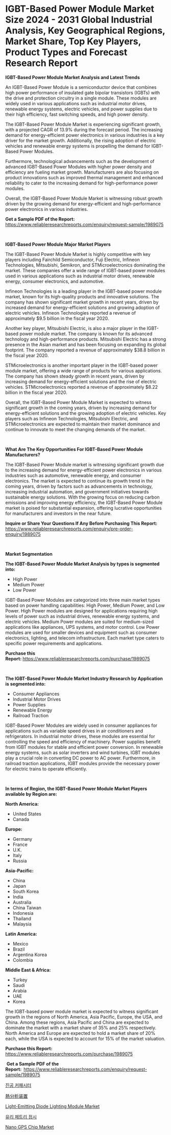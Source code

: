 <p><h1>IGBT-Based Power Module Market Size 2024 - 2031 Global Industrial Analysis, Key Geographical Regions, Market Share, Top Key Players, Product Types and Forecast Research Report</h1></p><p><strong>IGBT-Based Power Module Market Analysis and Latest Trends</strong></p>
<p><p>An IGBT-Based Power Module is a semiconductor device that combines high power performance of insulated gate bipolar transistors (IGBTs) with the drive and protection circuitry in a single module. These modules are widely used in various applications such as industrial motor drives, renewable energy systems, electric vehicles, and power supplies due to their high efficiency, fast switching speeds, and high power density.</p><p>The IGBT-Based Power Module Market is experiencing significant growth, with a projected CAGR of 13.9% during the forecast period. The increasing demand for energy-efficient power electronics in various industries is a key driver for the market growth. Additionally, the rising adoption of electric vehicles and renewable energy systems is propelling the demand for IGBT-Based Power Modules.</p><p>Furthermore, technological advancements such as the development of advanced IGBT-Based Power Modules with higher power density and efficiency are fueling market growth. Manufacturers are also focusing on product innovations such as improved thermal management and enhanced reliability to cater to the increasing demand for high-performance power modules.</p><p>Overall, the IGBT-Based Power Module Market is witnessing robust growth driven by the growing demand for energy-efficient and high-performance power electronics in various industries.</p></p>
<p><strong>Get a Sample PDF of the Report:&nbsp;</strong> <a href="https://www.reliableresearchreports.com/enquiry/request-sample/1989075">https://www.reliableresearchreports.com/enquiry/request-sample/1989075</a></p>
<p>&nbsp;</p>
<p><strong>IGBT-Based Power Module Major Market Players</strong></p>
<p><p>The IGBT-Based Power Module Market is highly competitive with key players including Fairchild Semiconductor, Fuji Electric, Infineon Technologies, Mitsubishi, Semikron, and STMicroelectronics dominating the market. These companies offer a wide range of IGBT-based power modules used in various applications such as industrial motor drives, renewable energy, consumer electronics, and automotive.</p><p>Infineon Technologies is a leading player in the IGBT-based power module market, known for its high-quality products and innovative solutions. The company has shown significant market growth in recent years, driven by increased demand for energy-efficient solutions and growing adoption of electric vehicles. Infineon Technologies reported a revenue of approximately $9.5 billion in the fiscal year 2020.</p><p>Another key player, Mitsubishi Electric, is also a major player in the IGBT-based power module market. The company is known for its advanced technology and high-performance products. Mitsubishi Electric has a strong presence in the Asian market and has been focusing on expanding its global footprint. The company reported a revenue of approximately $38.8 billion in the fiscal year 2020.</p><p>STMicroelectronics is another important player in the IGBT-based power module market, offering a wide range of products for various applications. The company has shown steady growth in recent years, driven by increasing demand for energy-efficient solutions and the rise of electric vehicles. STMicroelectronics reported a revenue of approximately $8.22 billion in the fiscal year 2020.</p><p>Overall, the IGBT-Based Power Module Market is expected to witness significant growth in the coming years, driven by increasing demand for energy-efficient solutions and the growing adoption of electric vehicles. Key players such as Infineon Technologies, Mitsubishi Electric, and STMicroelectronics are expected to maintain their market dominance and continue to innovate to meet the changing demands of the market.</p></p>
<p>&nbsp;</p>
<p><strong>What Are The Key Opportunities For IGBT-Based Power Module Manufacturers?</strong></p>
<p><p>The IGBT-Based Power Module market is witnessing significant growth due to the increasing demand for energy-efficient power electronics in various industries such as automotive, renewable energy, and consumer electronics. The market is expected to continue its growth trend in the coming years, driven by factors such as advancements in technology, increasing industrial automation, and government initiatives towards sustainable energy solutions. With the growing focus on reducing carbon emissions and improving energy efficiency, the IGBT-Based Power Module market is poised for substantial expansion, offering lucrative opportunities for manufacturers and investors in the near future.</p></p>
<p><strong>Inquire or Share Your Questions If Any Before Purchasing This Report:</strong> <a href="https://www.reliableresearchreports.com/enquiry/pre-order-enquiry/1989075">https://www.reliableresearchreports.com/enquiry/pre-order-enquiry/1989075</a></p>
<p>&nbsp;</p>
<p><strong>Market Segmentation</strong></p>
<p><strong>The IGBT-Based Power Module Market Analysis by types is segmented into:</strong></p>
<p><ul><li>High Power</li><li>Medium Power</li><li>Low Power</li></ul></p>
<p><p>IGBT-Based Power Modules are categorized into three main market types based on power handling capabilities: High Power, Medium Power, and Low Power. High Power modules are designed for applications requiring high levels of power such as industrial drives, renewable energy systems, and electric vehicles. Medium Power modules are suited for medium-sized applications like appliances, UPS systems, and motor control. Low Power modules are used for smaller devices and equipment such as consumer electronics, lighting, and telecom infrastructure. Each market type caters to specific power requirements and applications.</p></p>
<p><strong>Purchase this Report:&nbsp;</strong><a href="https://www.reliableresearchreports.com/purchase/1989075">https://www.reliableresearchreports.com/purchase/1989075</a></p>
<p>&nbsp;</p>
<p><strong>The IGBT-Based Power Module Market Industry Research by Application is segmented into:</strong></p>
<p><ul><li>Consumer Appliances</li><li>Industrial Motor Drives</li><li>Power Supplies</li><li>Renewable Energy</li><li>Railroad Traction</li></ul></p>
<p><p>IGBT-Based Power Modules are widely used in consumer appliances for applications such as variable speed drives in air conditioners and refrigerators. In industrial motor drives, these modules are essential for controlling the speed and efficiency of machinery. Power supplies benefit from IGBT modules for stable and efficient power conversion. In renewable energy systems, such as solar inverters and wind turbines, IGBT modules play a crucial role in converting DC power to AC power. Furthermore, in railroad traction applications, IGBT modules provide the necessary power for electric trains to operate efficiently.</p></p>
<p>&nbsp;</p>
<p><strong>In terms of Region, the IGBT-Based Power Module Market Players available by Region are:</strong></p>
<p>
    <p> <strong> North America: </strong>
        <ul>
            <li>United States</li>
            <li>Canada</li>
        </ul>
        </p> 
    <p> <strong> Europe: </strong>
        <ul>
            <li>Germany</li>
            <li>France</li>
            <li>U.K.</li>
            <li>Italy</li>
            <li>Russia</li>
        </ul>
        </p> 
    <p> <strong> Asia-Pacific: </strong>
        <ul>
            <li>China</li>
            <li>Japan</li>
            <li>South Korea</li>
            <li>India</li>
            <li>Australia</li>
            <li>China Taiwan</li>
            <li>Indonesia</li>
            <li>Thailand</li>
            <li>Malaysia</li>
        </ul>
        </p> 
    <p> <strong> Latin America: </strong>
        <ul>
            <li>Mexico</li>
            <li>Brazil</li>
            <li>Argentina Korea</li>
            <li>Colombia</li>
        </ul>
        </p> 
    <p> <strong> Middle East & Africa: </strong>
        <ul>
            <li>Turkey</li>
            <li>Saudi</li>
            <li>Arabia</li>
            <li>UAE</li>
            <li>Korea</li>
        </ul>
    </p>
    </p>
<p><p>The IGBT-based power module market is expected to witness significant growth in the regions of North America, Asia Pacific, Europe, the USA, and China. Among these regions, Asia Pacific and China are expected to dominate the market with a market share of 35% and 25% respectively. North America and Europe are expected to hold a market share of 20% each, while the USA is expected to account for 15% of the market valuation.</p></p>
<p><strong>Purchase this Report: </strong><a href="https://www.reliableresearchreports.com/purchase/1989075">https://www.reliableresearchreports.com/purchase/1989075</a></p>
<p>&nbsp;<strong>Get a Sample PDF of the Report:&nbsp;&nbsp;</strong><a href="https://www.reliableresearchreports.com/enquiry/request-sample/1989075">https://www.reliableresearchreports.com/enquiry/request-sample/1989075</a></p>
<p><strong></strong></p>
<p><p><a href="https://medium.com/@darianswift1922_33282/%EC%A7%84%EA%B3%B5-%EC%BD%98%EB%8D%B4%EC%84%9C-%EC%8B%9C%EC%9E%A5-%EC%8B%9C%EC%9E%A5-%EC%A0%90%EC%9C%A0%EC%9C%A8-%EC%8B%9C%EC%9E%A5-%ED%8A%B8%EB%A0%8C%EB%93%9C-%EB%B0%8F-%EB%AF%B8%EB%9E%98-%EC%84%B1%EC%9E%A5-%ED%83%90%EC%83%89-0e986007c746">진공 커패시터</a></p><p><a href="https://github.com/dzy793153605/Market-Research-Report-List-1/blob/main/747967614139.md">熱分析装置</a></p><p><a href="https://github.com/marloy8/Market-Research-Report-List-3/blob/main/light-emitting-diode-lighting-module-market.md">Light-Emitting Diode Lighting Module Market</a></p><p><a href="https://github.com/vseigx30c9a1j/Market-Research-Report-List-1/blob/main/177914213212.md">유리 페트리 접시</a></p><p><a href="https://github.com/jj19131/Market-Research-Report-List-2/blob/main/nano-gps-chip-market.md">Nano GPS Chip Market</a></p></p>